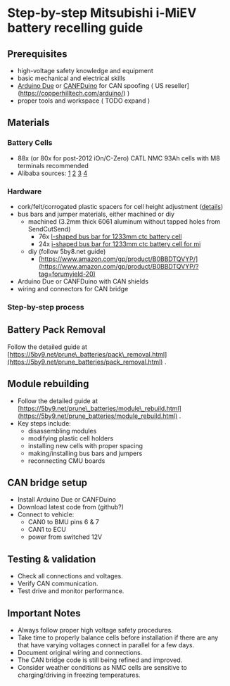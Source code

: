 # Step-by-step Mitsubishi i-MiEV battery recelling guide  

## Prerequisites

-   high-voltage safety knowledge and equipment
-   basic mechanical and electrical skills
-   [Arduino Due](https://docs.arduino.cc/hardware/due/) or [CANFDuino](https://github.com/togglebit/CANFDuino) for CAN spoofing ( US reseller](https://copperhilltech.com/arduino/) )
-   proper tools and workspace ( TODO expand )

## Materials

### Battery Cells

- 88x (or 80x for post-2012 iOn/C-Zero) CATL NMC 93Ah cells with M8 terminals recommended
- Alibaba sources: [1](https://www.alibaba.com/product-detail/Starmax-High-Power-Catl-3-7V_1600752172388.html) [2](https://www.alibaba.com/product-detail/Brand-New-CATL-Ternary-Lithium-Ion_1600494889608.html) [3](https://www.xihobattery.com/products/catl-93ah-37v-nmc-prismatic-rechargeable-lithium-ion-battery) [4](https://www.alibaba.com/product-detail/subject_1600869468591.html)

### Hardware

- cork/felt/corrogated plastic spacers for cell height adjustment ([details](https://5by9.net/prune_batteries/module_rebuild.html))
- bus bars and jumper materials, either machined or diy
  - machined (3.2mm thick 6061 aluminum without tapped holes from SendCutSend)
    - 76x [l-shaped bus bar for 1233mm ctc battery cell](https://www.printables.com/model/1036239-l-shape-bus-bar-for-1233mm-ctc-battery-cell)
    - 24x [i-shaped bus bar for 1233mm ctc battery cell for mi](https://www.printables.com/model/1036252-i-shape-bus-bar-for-1233mm-ctc-battery-cell-for-mi)
  - diy (follow 5by8.net guide)
    - [https://www.amazon.com/gp/product/B0BBDTQVYP/](https://www.amazon.com/gp/product/B0BBDTQVYP/?tag=forumyield-20)
- Arduino Due or CANFDuino with CAN shields
- wiring and connectors for CAN bridge

### Step-by-step process​

## Battery Pack Removal  

Follow the detailed guide at [https://5by9.net/prune\_batteries/pack\_removal.html](https://5by9.net/prune_batteries/pack_removal.html) .

## Module rebuilding  

- Follow the detailed guide at [https://5by9.net/prune\_batteries/module\_rebuild.html](https://5by9.net/prune_batteries/module_rebuild.html) .
- Key steps include:
  - disassembling modules
  - modifying plastic cell holders
  - installing new cells with proper spacing
  - making/installing bus bars and jumpers
  - reconnecting CMU boards

## CAN bridge setup  

- Install Arduino Due or CANFDuino
- Download latest code from (github?)
- Connect to vehicle:
  - CAN0 to BMU pins 6 & 7
  - CAN1 to ECU
  - power from switched 12V

## Testing & validation  

- Check all connections and voltages.
- Verify CAN communication.
- Test drive and monitor performance.

## Important Notes

- Always follow proper high voltage safety procedures.
- Take time to properly balance cells before installation if there are any that have varying voltages connect in parallel for a few days.
- Document original wiring and connections.
- The CAN bridge code is still being refined and improved.
- Consider weather conditions as NMC cells are sensitive to charging/driving in freezing temperatures.
